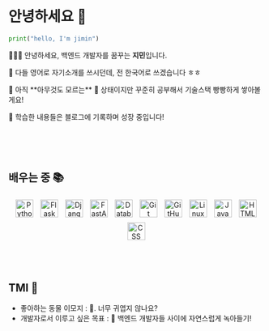 # 안녕하세요 🐋

```python
print("hello, I'm jimin")

```

<p> 🙇🏻‍♀️ 안녕하세요, 백엔드 개발자를 꿈꾸는 <strong>지민</strong>입니다.</p>
<p> 🔭 다들 영어로 자기소개를 쓰시던데, 전 한국어로 쓰겠습니다 ㅎㅎ </p>
<p> 🌱 아직 **아무것도 모르는** 🤪 상태이지만 꾸준히 공부해서 기술스택 빵빵하게 쌓아볼게요! </p>
<p> 📝 학습한 내용들은 블로그에 기록하며 성장 중입니다!</p>

<br><br><br>

## 배우는 중 📚
<p align="center">
  <img src="https://img.shields.io/badge/Python-3776AB?style=flat-square&logo=python&logoColor=white" height="35" title="Python" style="margin:5px"/>
  <img src="https://img.shields.io/badge/Flask-000000?style=flat-square&logo=flask&logoColor=white" height="35" title="Flask" style="margin:5px"/>
  <img src="https://img.shields.io/badge/Django-092E20?style=flat-square&logo=django&logoColor=white" height="35" title="Django" style="margin:5px"/>
  <img src="https://img.shields.io/badge/FastAPI-009688?style=flat-square&logo=fastapi&logoColor=white" height="35" title="FastAPI" style="margin:5px"/>
  <img src="https://img.shields.io/badge/Database-4479A1?style=flat-square&logo=mysql&logoColor=white" height="35" title="Database" style="margin:5px"/>
  <img src="https://img.shields.io/badge/Git-F05032?style=flat-square&logo=git&logoColor=white" height="35" title="Git" style="margin:5px"/>
  <img src="https://img.shields.io/badge/GitHub-181717?style=flat-square&logo=github&logoColor=white" height="35" title="GitHub" style="margin:5px"/>
  <img src="https://img.shields.io/badge/Linux-FCC624?style=flat-square&logo=linux&logoColor=black" height="35" title="Linux" style="margin:5px"/>
  <img src="https://img.shields.io/badge/JavaScript-F7DF1E?style=flat-square&logo=javascript&logoColor=black" height="35" title="JavaScript" style="margin:5px"/>
  <img src="https://img.shields.io/badge/HTML-E34F26?style=flat-square&logo=html5&logoColor=white" height="35" title="HTML" style="margin:5px"/>
  <img src="https://img.shields.io/badge/CSS-1572B6?style=flat-square&logo=css3&logoColor=white" height="35" title="CSS" style="margin:5px"/>
</p>


<br><br>
## TMI 🦦
- 좋아하는 동물 이모지 : 🦧. 너무 귀엽지 않나요?
- 개발자로서 이루고 싶은 목표 : 🫠 백엔드 개발자들 사이에 자연스럽게 녹아들기!

